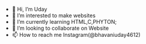 - 👋 Hi, I’m Uday
- 👀 I’m interested to make websites
- 🌱 I’m currently learning HTML,C,PHYTON;
- 💞️ I’m looking to collaborate on Website
- 📫 How to reach me Instagram(@bhavaniuday4612)

<!---
uday4612/uday4612 is a ✨ special ✨ repository because its `README.md` (this file) appears on your GitHub profile.
You can click the Preview link to take a look at your changes.
--->
